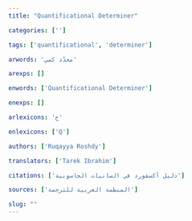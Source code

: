 ```yaml
---
title: "Quantificational Determiner"

categories: ['']

tags: ['quantificational', 'determiner']

arwords: 'محدّد كمي'

arexps: []

enwords: ['Quantificational Determiner']

enexps: []

arlexicons: 'ح'

enlexicons: ['Q']

authors: ['Ruqayya Roshdy']

translators: ['Tarek Ibrahim']

citations: ['دليل أكسفورد في السانيات الحاسوبية']

sources: ['المنظمة العربية للترجمة']

slug: ""
---
```

